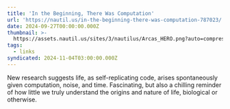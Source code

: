 ```yaml
---
title: 'In the Beginning, There Was Computation'
url: 'https://nautil.us/in-the-beginning-there-was-computation-787023/'
date: 2024-09-27T00:00:00.000Z
thumbnail: >-
  https://assets.nautil.us/sites/3/nautilus/Arcas_HERO.png?auto=compress&fm=png&ixlib=php-3.3.1
tags:
  - links
syndicated: 2024-11-04T03:00:00.000Z
---
```


New research suggests life, as self-replicating code, arises spontaneously given computation, noise, and time. Fascinating, but also a chilling reminder of how little we truly understand the origins and nature of life, biological or otherwise.
